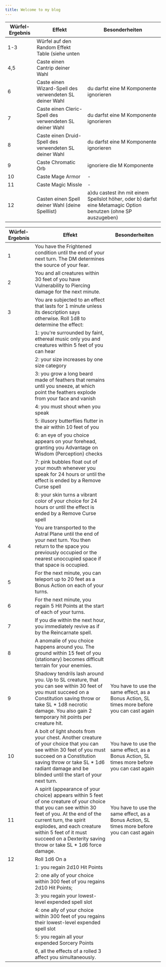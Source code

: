 ```yaml
---
title: Welcome to my blog
---
```

| Würfel-Ergebnis | Effekt | Besonderheiten |
| --------------- | ------ | -------------- |
| 1-3 | Würfel auf den Random Effekt Table (siehe unten| |
| 4,5 | Caste einen Cantrip deiner Wahl | |
| 6 | Caste einen Wizard-Spell des verwendeten SL deiner Wahl | du darfst eine M Komponente ignorieren |
| 7 | Caste einen Cleric-Spell des verwendeten SL deiner Wahl | du darfst eine M Komponente ignorieren |
| 8 | Caste einen Druid-Spell des verwendeten SL deiner Wahl | du darfst eine M Komponente ignorieren |
| 9 | Caste Chromatic Orb | ignoriere die M Komponente |
| 10 | Caste Mage Armor | - |
| 11 | Caste Magic Missle | - |
| 12 | Casten einen Spell deiner Wahl (deine Spelllist) | a)du castest ihn mit einem Spellslot höher, oder b) darfst eine Metamagic Option benutzen (ohne SP auszugeben) |


| Würfel-Ergebnis | Effekt | Besonderheiten |
| --------------- | ------ | -------------- |
| 1 | You have the Frightened condition until the end of your next turn. The DM determines the source of your fear. ||
| 2 | You and all creatures within 30 feet of you have Vulnerability to Piercing damage for the next minute. ||
| 3 | You are subjected to an effect that lasts for 1 minute unless its description says otherwise. Roll 1d8 to determine the effect: 
|   | 1: you're surrounded by faint, ethereal music only you and creatures within 5 feet of you can hear ||
|   | 2: your size increases by one size category
|   | 3: you grow a long beard made of feathers that remains until you sneeze, at which point the feathers explode from your face and vanish ||
|   | 4: you must shout when you speak ||
|   | 5: illusory butterflies flutter in the air within 10 feet of you ||
|   | 6: an eye of you choice appears on your forehead, granting you Advantage on Wisdom (Perception) checks ||
|   | 7: pink bubbles float out of your mouth whenever you speak for 24 hours or until the effect is ended by a Remove Curse spell ||
|   | 8: your skin turns a vibrant color of your choice for 24 hours or until the effect is ended by a Remove Curse spell ||
| 4 | You are transported to the Astral Plane until the end of your next turn. You then return to the space you previously occupied or the nearest unoccupied space if that space is occupied. ||
| 5 | For the next minute, you can teleport up to 20 feet as a Bonus Action on each of your turns. ||
| 6 | For the next minute, you regain 5 Hit Points at the start of each of your turns. ||
| 7 | If you die within the next hour, you immediately revive as if by the Reincarnate spell. ||
| 8	| A anomalie of you choice happens around you. The ground within 15 feet of you (stationary) becomes difficult terrain for your enemies. ||
| 9 | Shadowy tendrils lash around you. Up to SL creature, that you can see within 30 feet of you must succeed on a Constitution saving throw or take SL * 1d8 necrotic damage. You also gain 2 temporary hit points per creature hit. | You have to use the same effect, as a Bonus Action, SL times more before you can cast again |
| 10 | A bolt of light shoots from your chest. Another creature of your choice that you can see within 30 feet of you must succeed on a Constitution saving throw or take SL * 1d6 radiant damage and be blinded until the start of your next turn. | You have to use the same effect, as a Bonus Action, SL times more before you can cast again |
| 11 | A spirit (appearance of your choice) appears within 5 feet of one creature of your choice that you can see within 30 feet of you. At the end of the current turn, the spirit explodes, and each creature within 5 feet of it must succeed on a Dexterity saving throw or take SL * 1d6 force damage. | You have to use the same effect, as a Bonus Action, SL times more before you can cast again |
| 12 | Roll 1d6 On a 
|    | 1: you regain 2d10 Hit Points
|    | 2: one ally of your choice within 300 feet of you regains 2d10 Hit Points;
|    | 3: you regain your lowest-level expended spell slot
|    | 4: one ally of your choice within 300 feet of you regains their lowest-level expended spell slot
|    | 5: you regain all your expended Sorcery Points
|    | 6, all the effects of a rolled 3 affect you simultaneously.


